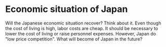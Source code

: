 # Economic situation of Japan
Will the Japanese economic situation recover?
Think about it. Even though the cost of living is high, labor costs are cheap. It should be necessary to lower the cost of living or raise personnel expenses. However, Japan do "low price competition". What will become of Japan in the future?